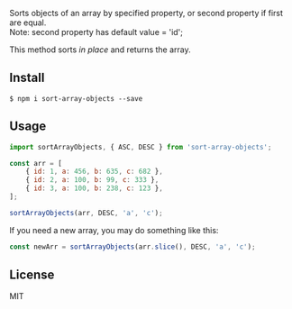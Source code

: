 Sorts objects of an array by specified property, or second property if first are equal.   
Note: second property has default value = 'id';

This method sorts _in place_ and returns the array.

## Install

```
$ npm i sort-array-objects --save
```

## Usage

```js
import sortArrayObjects, { ASC, DESC } from 'sort-array-objects';

const arr = [
    { id: 1, a: 456, b: 635, c: 682 },
    { id: 2, a: 100, b: 99, c: 333 },
    { id: 3, a: 100, b: 238, c: 123 },
];

sortArrayObjects(arr, DESC, 'a', 'c');

```

If you need a new array, you may do something like this:

```js
const newArr = sortArrayObjects(arr.slice(), DESC, 'a', 'c');
```

## License

MIT
